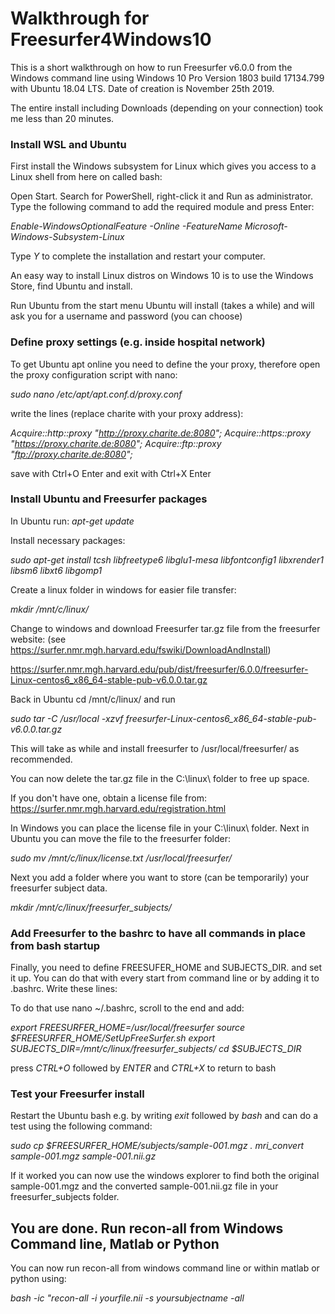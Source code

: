 # Walkthrough for Freesurfer4Windows10

This is a short walkthrough on how to run Freesurfer v6.0.0 from the Windows command line using Windows 10 Pro Version 1803 build 17134.799 with Ubuntu 18.04 LTS.
Date of creation is November 25th 2019.

The entire install including Downloads (depending on your connection) took me less than 20 minutes.

### Install WSL and Ubuntu

First install the Windows subsystem for Linux which gives you access to a Linux shell from here on called bash:

Open Start.
Search for PowerShell, right-click it and Run as administrator.
Type the following command to add the required module and press Enter:

*Enable-WindowsOptionalFeature -Online -FeatureName Microsoft-Windows-Subsystem-Linux*

Type *Y* to complete the installation and restart your computer.

An easy way to install Linux distros on Windows 10 is to use the Windows Store, find Ubuntu and install.

Run Ubuntu from the start menu
Ubuntu will install (takes a while) and will ask you for a username and password (you can choose)

### Define proxy settings (e.g. inside hospital network)

To get Ubuntu apt online you need to define the your proxy, therefore open the proxy configuration script with nano:

*sudo nano /etc/apt/apt.conf.d/proxy.conf*

write the lines (replace charite with your proxy address):

*Acquire::http::proxy "http://proxy.charite.de:8080";*
*Acquire::https::proxy "https://proxy.charite.de:8080";*
*Acquire::ftp::proxy "ftp://proxy.charite.de:8080";*

save with Ctrl+O Enter
and exit with Ctrl+X Enter


### Install Ubuntu and Freesurfer packages
In Ubuntu run: *apt-get update*

Install necessary packages:

*sudo apt-get install tcsh libfreetype6 libglu1-mesa libfontconfig1 libxrender1 libsm6 libxt6 libgomp1*

Create a linux folder in windows for easier file transfer:

*mkdir /mnt/c/linux/*

Change to windows and download Freesurfer tar.gz file from the freesurfer website:
(see https://surfer.nmr.mgh.harvard.edu/fswiki/DownloadAndInstall)

https://surfer.nmr.mgh.harvard.edu/pub/dist/freesurfer/6.0.0/freesurfer-Linux-centos6_x86_64-stable-pub-v6.0.0.tar.gz

Back in Ubuntu cd /mnt/c/linux/ and run

*sudo tar -C /usr/local -xzvf freesurfer-Linux-centos6_x86_64-stable-pub-v6.0.0.tar.gz*

This will take as while and install freesurfer to /usr/local/freesurfer/ as recommended.

You can now delete the tar.gz file in the C:\linux\ folder to free up space.

If you don't have one, obtain a license file from:
https://surfer.nmr.mgh.harvard.edu/registration.html

In Windows you can place the license file in your C:\linux\ folder.
Next in Ubuntu you can move the file to the freesurfer folder:

*sudo mv /mnt/c/linux/license.txt /usr/local/freesurfer/*

Next you add a folder where you want to store (can be temporarily) your freesurfer subject data. 

*mkdir /mnt/c/linux/freesurfer_subjects/*

### Add Freesurfer to the bashrc to have all commands in place from bash startup

Finally, you need to define FREESUFER_HOME and SUBJECTS_DIR. and set it up. You can do that with every start from command line or by adding it to .bashrc. Write these lines:

To do that use nano ~/.bashrc, scroll to the end and add:

*export FREESURFER_HOME=/usr/local/freesurfer*
*source $FREESURFER_HOME/SetUpFreeSurfer.sh*
*export SUBJECTS_DIR=/mnt/c/linux/freesurfer_subjects/*
*cd $SUBJECTS_DIR*

press *CTRL+O* followed by *ENTER* and *CTRL+X* to return to bash

### Test your Freesurfer install
Restart the Ubuntu bash e.g. by writing *exit* followed by *bash* and can do a test using the following command:

*sudo cp $FREESURFER_HOME/subjects/sample-001.mgz .*
*mri_convert sample-001.mgz sample-001.nii.gz*

If it worked you can now use the windows explorer to find both the original sample-001.mgz and the converted sample-001.nii.gz file in your freesurfer_subjects folder.

## You are done. Run recon-all from Windows Command line, Matlab or Python

You can now run recon-all from windows command line or within matlab or python using:

*bash -ic "recon-all -i yourfile.nii -s yoursubjectname -all*


